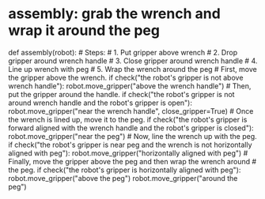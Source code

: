 

# assembly: grab the wrench and wrap it around the peg
def assembly(robot):
    # Steps:
    #  1. Put gripper above wrench
    #  2. Drop gripper around wrench handle
    #  3. Close gripper around wrench handle
    #  4. Line up wrench with peg
    #  5. Wrap the wrench around the peg
    # First, move the gripper above the wrench.
    if check("the robot's gripper is not above wrench handle"):
        robot.move_gripper("above the wrench handle")
    # Then, put the gripper around the handle.
    if check("the robot's gripper is not around wrench handle and the robot's gripper is open"):
        robot.move_gripper("near the wrench handle", close_gripper=True)
    # Once the wrench is lined up, move it to the peg.
    if check("the robot's gripper is forward aligned with the wrench handle and the robot's gripper is closed"):
        robot.move_gripper("near the peg")
    # Now, line the wrench up with the peg.
    if check("the robot's gripper is near peg and the wrench is not horizontally aligned with peg"):
        robot.move_gripper("horizontally aligned with peg")
    # Finally, move the gripper above the peg and then wrap the wrench around
    # the peg.
    if check("the robot's gripper is horizontally aligned with peg"):
        robot.move_gripper("above the peg")
        robot.move_gripper("around the peg")